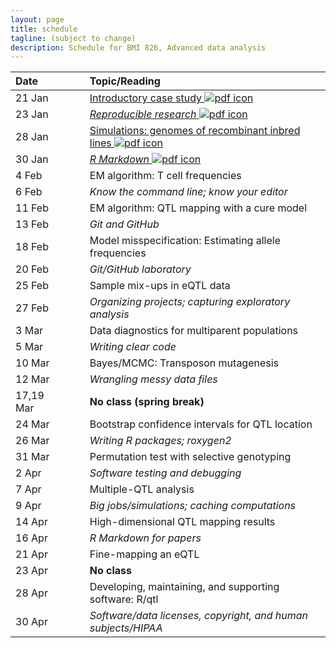 ```yaml
---
layout: page
title: schedule
tagline: (subject to change)
description: Schedule for BMI 826, Advanced data analysis
---
```


| Date      | &nbsp;&nbsp;&nbsp;&nbsp;   | Topic/Reading  |
| :-------- | -- | :----- |
| 21 Jan    |    | [Introductory case study ![pdf icon](https://kbroman.org/pages/icons16/pdf-icon.png)](01_intro.pdf)
| 23 Jan    |    | [_Reproducible research_ ![pdf icon](https://kbroman.org/pages/icons16/pdf-icon.png)](02_reprores.pdf)
| 28 Jan    |    | [Simulations: genomes of recombinant inbred lines ![pdf icon](https://kbroman.org/pages/icons16/pdf-icon.png)](03_sims.pdf)
| 30 Jan    |    | [_R Markdown_ ![pdf icon](https://kbroman.org/pages/icons16/pdf-icon.png)](04_rmarkdown.pdf)
| 4 Feb     |    | EM algorithm: T cell frequencies
| 6 Feb     |    | _Know the command line; know your editor_
| 11 Feb    |    | EM algorithm: QTL mapping with a cure model
| 13 Feb    |    | _Git and GitHub_
| 18 Feb    |    | Model misspecification: Estimating allele frequencies
| 20 Feb    |    | _Git/GitHub laboratory_
| 25 Feb    |    | Sample mix-ups in eQTL data
| 27 Feb    |    | _Organizing projects; capturing exploratory analysis_
| 3 Mar     |    | Data diagnostics for multiparent populations
| 5 Mar     |    | _Writing clear code_
| 10 Mar    |    | Bayes/MCMC: Transposon mutagenesis
| 12 Mar    |    | _Wrangling messy data files_
| 17,19 Mar |    | **No class (spring break)** |
| 24 Mar    |    | Bootstrap confidence intervals for QTL location
| 26 Mar    |    | _Writing R packages; roxygen2_
| 31 Mar    |    | Permutation test with selective genotyping
| 2 Apr     |    | _Software testing and debugging_
| 7 Apr     |    | Multiple-QTL analysis
| 9 Apr     |    | _Big jobs/simulations; caching computations_
| 14 Apr    |    | High-dimensional QTL mapping results
| 16 Apr    |    | _R Markdown for papers_
| 21 Apr    |    | Fine-mapping an eQTL
| 23 Apr    |    | **No class**
| 28 Apr    |    | Developing, maintaining, and supporting software: R/qtl
| 30 Apr    |    | _Software/data licenses, copyright, and human subjects/HIPAA_
